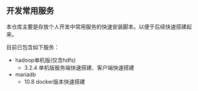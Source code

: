 ## 开发常用服务
本仓库主要是存放个人开发中常用服务的快速安装脚本。以便于后续快速搭建起来。

目前已包含如下服务：
- hadoop单机版(仅含hdfs)
  - 3.2.4 单机版服务端快速搭建、客户端快速搭建
- mariadb
  - 10.8  docker版本快速搭建